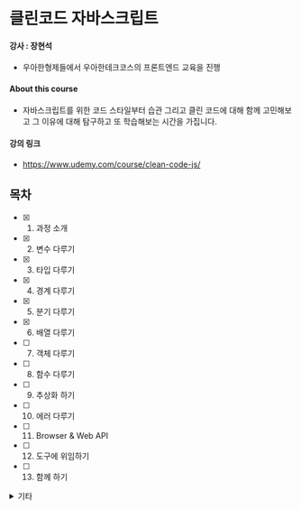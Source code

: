 # 클린코드 자바스크립트

#### 강사 : 장현석

- 우아한형제들에서 우아한테크코스의 프론트엔드 교육을 진행

#### About this course

- 자바스크립트를 위한 코드 스타일부터 습관 그리고 클린 코드에 대해 함께 고민해보고 그 이유에 대해 탐구하고 또 학습해보는 시간을 가집니다.

#### 강의 링크

- https://www.udemy.com/course/clean-code-js/

## 목차

- [x] 1. 과정 소개
- [x] 2. 변수 다루기
- [x] 3. 타입 다루기
- [x] 4. 경계 다루기
- [x] 5. 분기 다루기
- [x] 6. 배열 다루기
- [ ] 7. 객체 다루기
- [ ] 8. 함수 다루기
- [ ] 9. 추상화 하기
- [ ] 10. 에러 다루기
- [ ] 11. Browser & Web API
- [ ] 12. 도구에 위임하기
- [ ] 13. 함께 하기

<details>
<summary>기타</summary>

- vscode extension : Quakka.js
  - console.log 등 결과값 미리 표시

</details>
